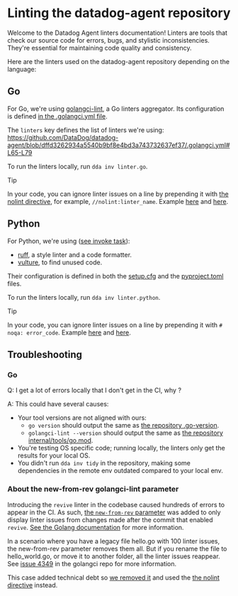 # Linting the datadog-agent repository

Welcome to the Datadog Agent linters documentation! Linters are tools that check our source code for errors, bugs, and stylistic inconsistencies. They're essential for maintaining code quality and consistency.

<!-- Those linters are running in the CI as required checks. -->

Here are the linters used on the datadog-agent repository depending on the language:

## Go

For Go, we're using [golangci-lint](https://golangci-lint.run/), a Go linters aggregator. Its configuration is defined [in the .golangci.yml file](https://github.com/DataDog/datadog-agent/blob/main/.golangci.yml).

The `linters` key defines the list of linters we're using:
https://github.com/DataDog/datadog-agent/blob/dffd3262934a5540b9bf8e4bd3a743732637ef37/.golangci.yml#L65-L79

To run the linters locally, run `dda inv linter.go`.

> [!TIP]
> In your code, you can ignore linter issues on a line by prepending it with [the nolint directive](https://golangci-lint.run/usage/false-positives/#nolint-directive), for example,  `//nolint:linter_name`.
> Example [here](https://github.com/DataDog/datadog-agent/blob/dffd3262934a5540b9bf8e4bd3a743732637ef37/cmd/agent/common/import.go/#L252) and [here](https://github.com/DataDog/datadog-agent/blob/dffd3262934a5540b9bf8e4bd3a743732637ef37/cmd/agent/common/misconfig/global.go/#L27-L32).


## Python

For Python, we're using ([see invoke task](https://github.com/DataDog/datadog-agent/blob/dffd3262934a5540b9bf8e4bd3a743732637ef37/tasks/linter_tasks.py/#L17-L33)):
- [ruff](https://github.com/astral-sh/ruff), a style linter and a code formatter.
- [vulture](https://github.com/jendrikseipp/vulture), to find unused code.

Their configuration is defined in both the [setup.cfg](https://github.com/DataDog/datadog-agent/blob/dffd3262934a5540b9bf8e4bd3a743732637ef37/setup.cfg) and the [pyproject.toml](https://github.com/DataDog/datadog-agent/blob/dffd3262934a5540b9bf8e4bd3a743732637ef37/pyproject.toml) files.

To run the linters locally, run `dda inv linter.python`.

> [!TIP]
> In your code, you can ignore linter issues on a line by prepending it with `# noqa: error_code`.
> Example [here](https://github.com/DataDog/datadog-agent/blob/dffd3262934a5540b9bf8e4bd3a743732637ef37/tasks/new_e2e_tests.py/#L40-L42) and [here](https://github.com/DataDog/datadog-agent/blob/dffd3262934a5540b9bf8e4bd3a743732637ef37/tasks/release.py/#L257).

## Troubleshooting

### Go

Q: I get a lot of errors locally that I don't get in the CI, why ?

A: This could have several causes:
- Your tool versions are not aligned with ours:
    - `go version` should output the same as [the repository .go-version](https://github.com/DataDog/datadog-agent/blob/dffd3262934a5540b9bf8e4bd3a743732637ef37/.go-version).
    - `golangci-lint --version` should output the same as [the repository internal/tools/go.mod](https://github.com/DataDog/datadog-agent/blob/dffd3262934a5540b9bf8e4bd3a743732637ef37/internal/tools/go.mod/#L8).
- You're testing OS specific code; running locally, the linters only get the results for your local OS.
- You didn't run `dda inv tidy` in the repository, making some dependencies in the remote env outdated compared to your local env.

### About the new-from-rev golangci-lint parameter

Introducing the `revive` linter in the codebase caused hundreds of errors to appear in the CI. As such, [the `new-from-rev` parameter](https://github.com/DataDog/datadog-agent/blob/fcb19ce078e7969d285565beec5d374c5fd623e1/.golangci.yml#L65-L68) was added to only display linter issues from changes made after the commit that enabled `revive`. [See the Golang documentation](https://golangci-lint.run/welcome/faq/#how-to-integrate-golangci-lint-into-large-project-with-thousands-of-issues) for more information.

In a scenario where you have a legacy file hello.go with 100 linter issues, the new-from-rev parameter removes them all. But if you rename the file to hello_world.go, or move it to another folder, all the linter issues reappear. See [issue 4349](https://github.com/golangci/golangci-lint/issues/4349) in the golangci repo for more information.

This case added technical debt so [we removed it](https://github.com/DataDog/datadog-agent/pull/21266) and used the [the nolint directive](https://golangci-lint.run/usage/false-positives/#nolint-directive) instead.
